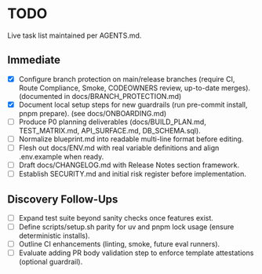 # TODO

Live task list maintained per AGENTS.md.

## Immediate
- [x] Configure branch protection on main/release branches (require CI, Route Compliance, Smoke, CODEOWNERS review, up-to-date merges). (documented in docs/BRANCH_PROTECTION.md)
- [x] Document local setup steps for new guardrails (run pre-commit install, pnpm prepare). (see docs/ONBOARDING.md)
- [ ] Produce P0 planning deliverables (docs/BUILD_PLAN.md, TEST_MATRIX.md, API_SURFACE.md, DB_SCHEMA.sql).
- [ ] Normalize blueprint.md into readable multi-line format before editing.
- [ ] Flesh out docs/ENV.md with real variable definitions and align .env.example when ready.
- [ ] Draft docs/CHANGELOG.md with Release Notes section framework.
- [ ] Establish SECURITY.md and initial risk register before implementation.

## Discovery Follow-Ups
- [ ] Expand test suite beyond sanity checks once features exist.
- [ ] Define scripts/setup.sh parity for uv and pnpm lock usage (ensure deterministic installs).
- [ ] Outline CI enhancements (linting, smoke, future eval runners).
- [ ] Evaluate adding PR body validation step to enforce template attestations (optional guardrail).
